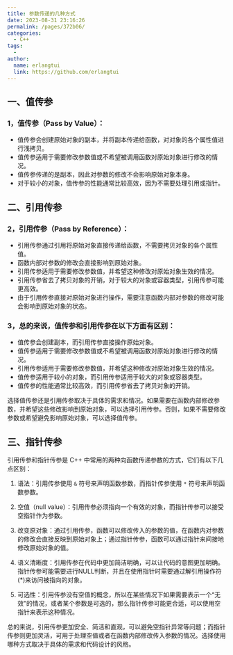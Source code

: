 ```yaml
---
title: 参数传递的几种方式
date: 2023-08-31 23:16:26
permalink: /pages/372b06/
categories:
  - C++
tags:
  - 
author: 
  name: erlangtui
  link: https://github.com/erlangtui
---
```


## 一、值传参


### 1，值传参（Pass by Value）：
   - 值传参会创建原始对象的副本，并将副本传递给函数，对对象的各个属性值进行浅拷贝。
   - 值传参适用于需要修改参数值或不希望被调用函数对原始对象进行修改的情况。
   - 值传参传递的是副本，因此对参数的修改不会影响原始对象本身。
   - 对于较小的对象，值传参的性能通常比较高效，因为不需要处理引用或指针。
## 二、引用传参

### 2，引用传参（Pass by Reference）：
   - 引用传参通过引用将原始对象直接传递给函数，不需要拷贝对象的各个属性值。
   - 函数内部对参数的修改会直接影响到原始对象。
   - 引用传参适用于需要修改参数值，并希望这种修改对原始对象生效的情况。
   - 引用传参省去了拷贝对象的开销，对于较大的对象或容器类型，引用传参可能更高效。
   - 由于引用传参直接对原始对象进行操作，需要注意函数内部对参数的修改可能会影响到原始对象的状态。

### 3，总的来说，值传参和引用传参在以下方面有区别：
- 值传参会创建副本，而引用传参直接操作原始对象。
- 值传参适用于需要修改参数值或不希望被调用函数对原始对象进行修改的情况。
- 引用传参适用于需要修改参数值，并希望这种修改对原始对象生效的情况。
- 值传参适用于较小的对象，而引用传参适用于较大的对象或容器类型。
- 值传参的性能通常比较高效，而引用传参省去了拷贝对象的开销。

选择值传参还是引用传参取决于具体的需求和情况。如果需要在函数内部修改参数，并希望这些修改影响到原始对象，可以选择引用传参。否则，如果不需要修改参数或希望避免影响原始对象，可以选择值传参。
## 三、指针传参

引用传参和指针传参是 C++ 中常用的两种向函数传递参数的方式，它们有以下几点区别：

1. 语法：引用传参使用 `&` 符号来声明函数参数，而指针传参使用 `*` 符号来声明函数参数。

2. 空值（null value）：引用传参必须指向一个有效的对象，而指针传参可以接受空指针作为参数。

3. 改变原对象：通过引用传参，函数可以修改传入的参数的值，在函数内对参数的修改会直接反映到原始对象上；通过指针传参，函数可以通过指针来间接地修改原始对象的值。

4. 语义清晰度：引用传参在代码中更加简洁明确，可以让代码的意图更加明确。指针传参可能需要进行NULL判断，并且在使用指针时需要通过解引用操作符(*)来访问被指向的对象。

5. 可选性：引用传参没有空值的概念，所以在某些情况下如果需要表示一个“无效”的情况，或者某个参数是可选的，那么指针传参可能更合适，可以使用空指针来表示这种情况。

总的来说，引用传参更加安全、简洁和直观，可以避免空指针异常等问题；而指针传参则更加灵活，可用于处理空值或者在函数内部修改传入参数的情况。选择使用哪种方式取决于具体的需求和代码设计的风格。